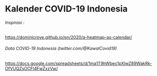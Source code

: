 # Kalender COVID-19 Indonesia

###### Inspirasi :
https://dominicroye.github.io/en/2020/a-heatmap-as-calendar/

###### Data COVID-19 Indonesia (twitter.com/@KawalCovid19)
https://docs.google.com/spreadsheets/d/1ma1T9hWbec1pXlwZ89WakRk-OfVUQZsOCFl4FwZxzVw/

